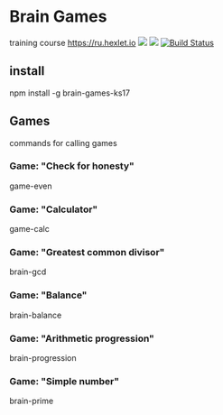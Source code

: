 # Brain Games
training course https://ru.hexlet.io
<a href="https://codeclimate.com/github/SergK-83/project-lvl1-s204/maintainability"><img src="https://api.codeclimate.com/v1/badges/023aff773aa4885b9280/maintainability" /></a>
<a href="https://codeclimate.com/github/SergK-83/project-lvl1-s204/test_coverage"><img src="https://api.codeclimate.com/v1/badges/023aff773aa4885b9280/test_coverage" /></a>
<a href="https://travis-ci.org/SergK-83/project-lvl1-s204"><img src="https://travis-ci.org/SergK-83/project-lvl1-s204.svg?branch=master" alt="Build Status"></a>

## install
npm install -g brain-games-ks17

## Games
commands for calling games

### Game: "Check for honesty"
game-even

### Game: "Calculator"
game-calc

### Game: "Greatest common divisor"
brain-gcd

### Game: "Balance"
brain-balance

### Game: "Arithmetic progression"
brain-progression

### Game: "Simple number"
brain-prime
